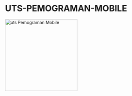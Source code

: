 # UTS-PEMOGRAMAN-MOBILE
<img width="238" alt="uts Pemograman Mobile" src="https://user-images.githubusercontent.com/38339317/80865370-266e0300-8cb3-11ea-8a15-34f7299af640.png">
